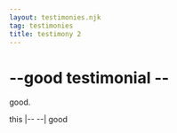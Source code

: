 ```yaml
---
layout: testimonies.njk
tag: testimonies
title: testimony 2
---
```


# --good testimonial --

good.

this |-- --| good